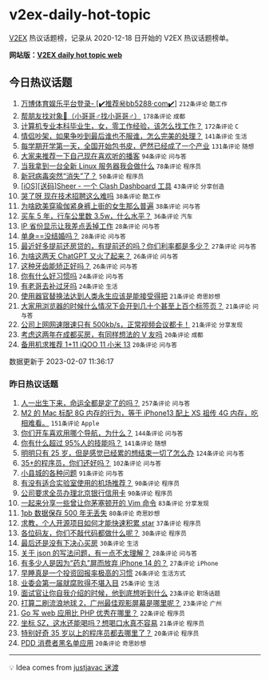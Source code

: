 # v2ex-daily-hot-topic

[V2EX](https://www.v2ex.com/) 热议话题榜，记录从 2020-12-18 日开始的 V2EX 热议话题榜单。

**网站版：[V2EX daily hot topic web](https://boojack.github.io/v2ex-daily-hot-topic-web/)**

## 今日热议话题

<!-- TODAY BEGIN -->

1. [万博体育娱乐平台登录- [✔️推荐㊙️bb5288·com✔️]](https://www.v2ex.com/t/913938) `212条评论` `酷工作`
1. [帮朋友找对象👬（小哥哥♂找小哥哥♂）](https://www.v2ex.com/t/913849) `178条评论` `成都`
1. [计算机专业本科毕业生，女，零工作经验，该怎么找工作？](https://www.v2ex.com/t/913835) `172条评论` `C`
1. [情侣吵架，如果争吵到最后谁也不服谁，怎么完美的处理？](https://www.v2ex.com/t/913867) `141条评论` `生活`
1. [每学期开学第一天，全国开始包书皮，俨然已经成了一个产业](https://www.v2ex.com/t/913810) `131条评论` `随想`
1. [大家来推荐一下自己现在喜欢听的播客](https://www.v2ex.com/t/913799) `94条评论` `问与答`
1. [当我拿到一台全新 Linux 服务器我会做什么](https://www.v2ex.com/t/913860) `78条评论` `程序员`
1. [新冠病毒突然“消失”了？](https://www.v2ex.com/t/913973) `50条评论` `程序员`
1. [[iOS][送码]Sheer - 一个 Clash Dashboard 工具](https://www.v2ex.com/t/913855) `43条评论` `分享创造`
1. [哭了呀 现在技术招聘这么难吗](https://www.v2ex.com/t/913912) `38条评论` `酷工作`
1. [为啥欧美穿瑜伽紧身裤上街的女生那么普遍](https://www.v2ex.com/t/913786) `38条评论` `问与答`
1. [买车 5 年，行车公里数 3.5w，什么水平？](https://www.v2ex.com/t/913921) `36条评论` `汽车`
1. [IP 省份显示让我差点丢掉工作](https://www.v2ex.com/t/913972) `28条评论` `问与答`
1. [单身==没结婚吗？](https://www.v2ex.com/t/913840) `28条评论` `问与答`
1. [最近好多提前还房贷的，有提前还的吗？你们利率都是多少？](https://www.v2ex.com/t/913828) `27条评论` `问与答`
1. [为啥这两天 ChatGPT 又火了起来？](https://www.v2ex.com/t/913889) `26条评论` `问与答`
1. [这种牙齿能矫正好吗？](https://www.v2ex.com/t/913826) `26条评论` `问与答`
1. [你有什么好习惯吗](https://www.v2ex.com/t/913920) `24条评论` `问与答`
1. [有老哥去补过牙吗](https://www.v2ex.com/t/913868) `24条评论` `生活`
1. [使用器官替换法达到人类永生应该是能接受得把](https://www.v2ex.com/t/913858) `21条评论` `奇思妙想`
1. [大家用浏览器的时候什么情况下会开到几十个甚至上百个标签页？](https://www.v2ex.com/t/913843) `21条评论` `问与答`
1. [公司上网网速限速只有 500kb/s，正常视频会议都卡！](https://www.v2ex.com/t/913824) `21条评论` `分享发现`
1. [考虑这两年在成都买房，有同样想法的 V 友吗](https://www.v2ex.com/t/913914) `20条评论` `成都`
1. [备用机求推荐 1+11 iQOO 11 小米 13](https://www.v2ex.com/t/913830) `20条评论` `问与答`

数据更新于 2023-02-07 11:36:17

<!-- TODAY END -->

### 昨日热议话题

<!-- YESTERDAY BEGIN -->

1. [人一出生下来，命运全都是定了的吗？](https://www.v2ex.com/t/913472) `257条评论` `问与答`
1. [M2 的 Mac 标配 8G 内存的行为，等于 iPhone13 配上 XS 祖传 4G 内存，吃相难看。](https://www.v2ex.com/t/913678) `151条评论` `Apple`
1. [你们开车喜欢用哪个导航，为什么？](https://www.v2ex.com/t/913486) `144条评论` `问与答`
1. [你有什么超过 95%人的技能吗？](https://www.v2ex.com/t/913577) `141条评论` `随想`
1. [明明只有 25 岁，但是感觉已经累的想结束一切了怎么办](https://www.v2ex.com/t/913565) `124条评论` `问与答`
1. [35+的程序员，你们还好吗？](https://www.v2ex.com/t/913468) `102条评论` `问与答`
1. [小县城的各种问题](https://www.v2ex.com/t/913477) `91条评论` `问与答`
1. [有没有适合实验室使用的机场推荐？](https://www.v2ex.com/t/913546) `90条评论` `程序员`
1. [公司要求全员办理北京银行信用卡](https://www.v2ex.com/t/913597) `90条评论` `程序员`
1. [一起来分享一些曾让你茅塞顿开的 Vim 命令](https://www.v2ex.com/t/913470) `83条评论` `分享发现`
1. [1pb 数据保存 500 年无丢失](https://www.v2ex.com/t/913523) `80条评论` `奇思妙想`
1. [求教，个人开源项目如何才能快速积累 star](https://www.v2ex.com/t/913755) `37条评论` `程序员`
1. [各位码友，你们不敲代码都做什么呢？](https://www.v2ex.com/t/913674) `30条评论` `程序员`
1. [最后还是没有下决心买房](https://www.v2ex.com/t/913626) `30条评论` `生活`
1. [关于 json 的写法问题，有一点不太理解？](https://www.v2ex.com/t/913479) `28条评论` `问与答`
1. [有多少人是因为“药丸”屏而放弃 iPhone 14 的？](https://www.v2ex.com/t/913716) `27条评论` `iPhone`
1. [早睡真是一个投资回报率极高的习惯](https://www.v2ex.com/t/913551) `26条评论` `生活方式`
1. [业委会第一届就腐败得不堪入目](https://www.v2ex.com/t/913552) `25条评论` `生活`
1. [面试官让你自我介绍的时候，他到底想听到什么](https://www.v2ex.com/t/913507) `23条评论` `职场话题`
1. [打算二刷流浪地球 2，广州最佳观影屏幕是哪里呢？](https://www.v2ex.com/t/913499) `23条评论` `广州`
1. [Go 写 web 应用比 PHP 优秀在哪里？](https://www.v2ex.com/t/913708) `22条评论` `程序员`
1. [坐标 SZ，这水还能喝吗？想喝口水真不容易](https://www.v2ex.com/t/913516) `21条评论` `程序员`
1. [特别好奇 35 岁以上的程序员都去哪里了？](https://www.v2ex.com/t/913764) `20条评论` `程序员`
1. [PDD 消费者黑名单应用](https://www.v2ex.com/t/913709) `20条评论` `奇思妙想`

<!-- YESTERDAY END -->

---

💡 Idea comes from [justjavac 迷渡](https://github.com/justjavac/)
